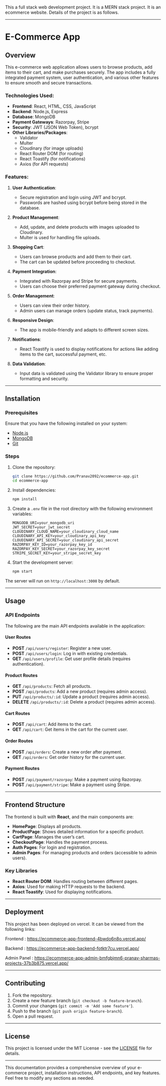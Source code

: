 This a full stack web development project. It is a MERN stack project. It is an ecommerce website.
Details of the project is as follows.

---

# E-Commerce App

## Overview

This e-commerce web application allows users to browse products, add items to their cart, and make purchases securely. The app includes a fully integrated payment system, user authentication, and various other features to ensure smooth and secure transactions.

### Technologies Used:
- **Frontend**: React, HTML, CSS, JavaScript
- **Backend**: Node.js, Express
- **Database**: MongoDB
- **Payment Gateways**: Razorpay, Stripe
- **Security**: JWT (JSON Web Token), bcrypt
- **Other Libraries/Packages**:
  - Validator
  - Multer
  - Cloudinary (for image uploads)
  - React Router DOM (for routing)
  - React Toastify (for notifications)
  - Axios (for API requests)

### Features:
1. **User Authentication**:
   - Secure registration and login using JWT and bcrypt.
   - Passwords are hashed using bcrypt before being stored in the database.

2. **Product Management**:
   - Add, update, and delete products with images uploaded to Cloudinary.
   - Multer is used for handling file uploads.

3. **Shopping Cart**:
   - Users can browse products and add them to their cart.
   - The cart can be updated before proceeding to checkout.

4. **Payment Integration**:
   - Integrated with Razorpay and Stripe for secure payments.
   - Users can choose their preferred payment gateway during checkout.

5. **Order Management**:
   - Users can view their order history.
   - Admin users can manage orders (update status, track payments).

6. **Responsive Design**:
   - The app is mobile-friendly and adapts to different screen sizes.

7. **Notifications**:
   - React Toastify is used to display notifications for actions like adding items to the cart, successful payment, etc.

8. **Data Validation**:
   - Input data is validated using the Validator library to ensure proper formatting and security.

---

## Installation

### Prerequisites
Ensure that you have the following installed on your system:
- [Node.js](https://nodejs.org/)
- [MongoDB](https://www.mongodb.com/)
- [Git](https://git-scm.com/)

### Steps
1. Clone the repository:
   ```bash
   git clone https://github.com/Pranav2092/ecommerce-app.git
   cd ecommerce-app
   ```

2. Install dependencies:
   ```bash
   npm install
   ```

3. Create a `.env` file in the root directory with the following environment variables:
   ```
   MONGODB_URI=your_mongodb_uri
   JWT_SECRET=your_jwt_secret
   CLOUDINARY_CLOUD_NAME=your_cloudinary_cloud_name
   CLOUDINARY_API_KEY=your_cloudinary_api_key
   CLOUDINARY_API_SECRET=your_cloudinary_api_secret
   RAZORPAY_KEY_ID=your_razorpay_key_id
   RAZORPAY_KEY_SECRET=your_razorpay_key_secret
   STRIPE_SECRET_KEY=your_stripe_secret_key
   ```

4. Start the development server:
   ```bash
   npm start
   ```

The server will run on `http://localhost:3000` by default.

---

## Usage

### API Endpoints
The following are the main API endpoints available in the application:

#### User Routes
- **POST** `/api/users/register`: Register a new user.
- **POST** `/api/users/login`: Log in with existing credentials.
- **GET** `/api/users/profile`: Get user profile details (requires authentication).

#### Product Routes
- **GET** `/api/products`: Fetch all products.
- **POST** `/api/products`: Add a new product (requires admin access).
- **PUT** `/api/products/:id`: Update a product (requires admin access).
- **DELETE** `/api/products/:id`: Delete a product (requires admin access).

#### Cart Routes
- **POST** `/api/cart`: Add items to the cart.
- **GET** `/api/cart`: Get items in the cart for the current user.

#### Order Routes
- **POST** `/api/orders`: Create a new order after payment.
- **GET** `/api/orders`: Get order history for the current user.

#### Payment Routes
- **POST** `/api/payment/razorpay`: Make a payment using Razorpay.
- **POST** `/api/payment/stripe`: Make a payment using Stripe.

---

## Frontend Structure
The frontend is built with **React**, and the main components are:

- **HomePage**: Displays all products.
- **ProductPage**: Shows detailed information for a specific product.
- **CartPage**: Manages the user’s cart.
- **CheckoutPage**: Handles the payment process.
- **Auth Pages**: For login and registration.
- **Admin Pages**: For managing products and orders (accessible to admin users).

### Key Libraries
- **React Router DOM**: Handles routing between different pages.
- **Axios**: Used for making HTTP requests to the backend.
- **React Toastify**: Used for displaying notifications.

---

## Deployment
This project has been deployed on vercel. It can be viewed from the following links:

  Frontend : https://ecommerce-app-frontend-4bwdo6n8o.vercel.app/
  
  Backend : https://ecommerce-app-backend-fotktr7cu.vercel.app/
  
  Admin Panel : https://ecommerce-app-admin-bmfgbjmn6-pranav-sharmas-projects-37b3b875.vercel.app/

---

## Contributing

1. Fork the repository.
2. Create a new feature branch (`git checkout -b feature-branch`).
3. Commit your changes (`git commit -m 'Add some feature'`).
4. Push to the branch (`git push origin feature-branch`).
5. Open a pull request.

---

## License
This project is licensed under the MIT License - see the [LICENSE](LICENSE) file for details.

---

This documentation provides a comprehensive overview of your e-commerce project, installation instructions, API endpoints, and key features. Feel free to modify any sections as needed.
  
